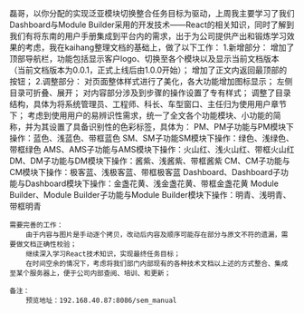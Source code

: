 磊哥，以你分配的实现泛亚模块切换整合任务目标为驱动，上周我主要学习了我们Dashboard与Module Builder采用的开发技术——React的相关知识，同时了解到我们有将东南的用户手册集成到平台内的需求，出于为公司提供产出和锻炼学习效果的考虑，我在kaihang整理文档的基础上，做了以下工作：
    1.新增部分：
        增加了顶部导航栏，功能包括显示客户logo、切换至各个模块以及显示当前文档版本（当前文档版本为0.0.1，正式上线后由1.0.0开始）；
        增加了正文内返回最顶部的按钮；
    2.调整部分：
        对页面整体样式进行了美化，各大功能增加图标显示；
        左侧目录可折叠、展开；
        对内容部分涉及到步骤的操作设置了专有样式；
        调整了目录结构，具体为将系统管理员、工程师、科长、车型窗口、主任归为使用用户章节下；
        考虑到使用用户的易辨识性需求，统一了全文各个功能模块、小功能的简称，并为其设置了具备识别性的色彩标签，具体为：
            PM、PM子功能与PM模块下操作：蓝色、浅蓝色、带框蓝色
            SM、SM子功能SM模块下操作：绿色、浅绿色、带框绿色
            AMS、AMS子功能与AMS模块下操作：火山红、浅火山红、带框火山红
            DM、DM子功能与DM模块下操作：酱紫、浅酱紫、带框酱紫
            CM、CM子功能与CM模块下操作：极客蓝、浅极客蓝、带框极客蓝
            Dashboard、Dashboard子功能与Dashboard模块下操作：金盏花黄、浅金盏花黄、带框金盏花黄
            Module Builder、Module Builder子功能与Module Builder模块下操作：明青、浅明青、带框明青

    需要完善的工作：
        由于内容与图片是手动逐个拷贝，改动后内容及顺序可能存在部分与原文不符的遗漏，需要做文档正确性校验；
        继续深入学习React技术知识，实现最终任务目标；
        在时间空余的情况下，考虑将我们部门内部现有的各种技术文档以上述的方式整合、集成至某个服务器上，便于公司内部查阅、培训、和更新；

    备注：
        预览地址：192.168.40.87:8086/sem_manual